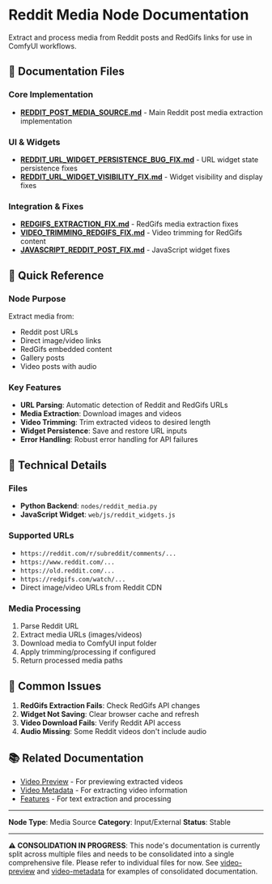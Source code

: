 # Reddit Media Node Documentation

Extract and process media from Reddit posts and RedGifs links for use in ComfyUI workflows.

## 📄 Documentation Files

### Core Implementation

- **[REDDIT_POST_MEDIA_SOURCE.md](REDDIT_POST_MEDIA_SOURCE.md)** - Main Reddit post media extraction implementation

### UI & Widgets

- **[REDDIT_URL_WIDGET_PERSISTENCE_BUG_FIX.md](REDDIT_URL_WIDGET_PERSISTENCE_BUG_FIX.md)** - URL widget state persistence fixes
- **[REDDIT_URL_WIDGET_VISIBILITY_FIX.md](REDDIT_URL_WIDGET_VISIBILITY_FIX.md)** - Widget visibility and display fixes

### Integration & Fixes

- **[REDGIFS_EXTRACTION_FIX.md](REDGIFS_EXTRACTION_FIX.md)** - RedGifs media extraction fixes
- **[VIDEO_TRIMMING_REDGIFS_FIX.md](VIDEO_TRIMMING_REDGIFS_FIX.md)** - Video trimming for RedGifs content
- **[JAVASCRIPT_REDDIT_POST_FIX.md](JAVASCRIPT_REDDIT_POST_FIX.md)** - JavaScript widget fixes

## 🎯 Quick Reference

### Node Purpose

Extract media from:

- Reddit post URLs
- Direct image/video links
- RedGifs embedded content
- Gallery posts
- Video posts with audio

### Key Features

- **URL Parsing**: Automatic detection of Reddit and RedGifs URLs
- **Media Extraction**: Download images and videos
- **Video Trimming**: Trim extracted videos to desired length
- **Widget Persistence**: Save and restore URL inputs
- **Error Handling**: Robust error handling for API failures

## 🔧 Technical Details

### Files

- **Python Backend**: `nodes/reddit_media.py`
- **JavaScript Widget**: `web/js/reddit_widgets.js`

### Supported URLs

- `https://reddit.com/r/subreddit/comments/...`
- `https://www.reddit.com/...`
- `https://old.reddit.com/...`
- `https://redgifs.com/watch/...`
- Direct image/video URLs from Reddit CDN

### Media Processing

1. Parse Reddit URL
2. Extract media URLs (images/videos)
3. Download media to ComfyUI input folder
4. Apply trimming/processing if configured
5. Return processed media paths

## 🐛 Common Issues

1. **RedGifs Extraction Fails**: Check RedGifs API changes
2. **Widget Not Saving**: Clear browser cache and refresh
3. **Video Download Fails**: Verify Reddit API access
4. **Audio Missing**: Some Reddit videos don't include audio

## 📚 Related Documentation

- [Video Preview](../video-preview/) - For previewing extracted videos
- [Video Metadata](../video-metadata/) - For extracting video information
- [Features](../../features/) - For text extraction and processing

---

**Node Type**: Media Source
**Category**: Input/External
**Status**: Stable


---

**⚠️ CONSOLIDATION IN PROGRESS**: This node's documentation is currently split across multiple files and needs to be consolidated into a single comprehensive file. Please refer to individual files for now. See [video-preview](../video-preview/VIDEO_PREVIEW.md) and [video-metadata](../video-metadata/VIDEO_METADATA.md) for examples of consolidated documentation.
